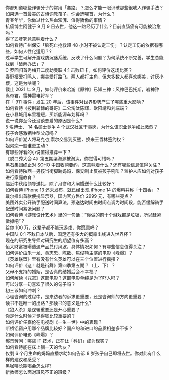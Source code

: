 你都知道哪些诈骗分子的常用「套路」？怎么才能一眼识破那些很唬人诈骗手法？  
如果选一首最美的古诗词教孩子，你会选哪首，为什么？  
青春年华，你做过什么热血澎湃、值得骄傲的事情？  
抗癌博主阿健于 9 月 9 日去世，他这一路经历了什么？目前直肠癌有可能被治愈吗？  
得了乙肝究竟意味着什么？  
如何看待广州保安「脑死亡抢救超 48 小时不被认定工伤」？认定工伤的依据有哪些，如何人性化适用？?  
过半学生可解开游戏防沉迷系统，反映了什么问题？为何系统不断完善，学生总能找到「破解办法」？  
C 罗回归首秀梅开二度助曼联 4:1 击败纽卡，如何评价这场比赛？  
春野樱爱打鸣人，娜美爱打路飞，两人都打主角，但大多数人都喜欢娜美，讨厌小樱，这是为啥呢？  
截止 2021 年 9 月，如何评价米哈游《原神》已知三神：风神巴巴托斯，岩神钟离帝君，雷神雷电将军？  
在「 911 事件」发生 20 年后，该事件对世界形势产生了哪些重大影响？  
如何看待《披荆斩棘的哥哥》二公淘汰陈辉、欧阳靖和刘端端？  
在小县城用车里程短，买新能源车划算吗？  
说一说你至今还没谈恋爱的原因是什么?  
5 名博士、 14 名硕士竞争 4 个武汉社区干事岗，为什么该职业竞争如此激烈？  
孩子会感激牺牲型父母吗？  
如何评价湖人将马克·加索尔交易到灰熊，换来王哲林签约权？  
姐弟恋一般谁更主动？  
有哪些好看的小说值得推荐一下？  
《脱口秀大会 4》第五期梁海源被淘汰，你觉得可惜吗？  
黑石集团终止对 SOHO 中国收购要约，这意味着什么？还有哪些信息值得关注？  
如何看待陕西一男孩当街脚踹妈妈，保安制止反被孩子吼叫？监护人应如何对孩子进行家庭教育？  
临近中秋给领导送礼，除了月饼和大闸蟹送什么比较好？  
如何看待 iPhone 13 还未发布，就已经出现 iPhone 14 的爆料并称「十四香」？  
戴尔推出首款便携显示器，国内官方售价 2999 元，有哪些亮点？  
美团外卖公开骑手配送时间算法，预送达时间由时间点调为时间段，能否缓解骑手配送时间紧张问题？  
如何看待《游戏设计艺术》里的一句话：”你做的前十个游戏都是垃圾，所以赶紧做掉吧”？  
给你 100 万，这辈子都不能玩游戏，你愿意吗？  
中国队 0:1 不敌日本队后，国足还有多大的概率出线进入世界杯？  
现在的研究生导师对研究生的期望值有多高？  
恒大财富被曝遭遇产品兑付风波，具体情况如何？有哪些信息值得关注？  
如何评价由朱一龙、黄志忠、陈数、焦俊艳主演的电影《峰爆》？  
《英雄联盟》里有没有什么英雄可以在三个位置进行摇摆？  
如何评价《这！就是街舞》第四季第五期？（上、下）？  
父母不支持的婚姻，是否真的结婚后会不幸福？  
如何解读《咒怨》这部电影？这部电影单纯是为了吓人吗？  
可以分享一句喜欢了很久的句子吗？  
初三该如何冲刺？  
心理咨询的过程中，是来访者的诉求更重要，还是咨询师的方向更重要？  
读书不是唯一的出路？那读书的意义是什么?  
《狼人杀》是逻辑重要还是开心重要？  
你是什么时候才觉得钱比较重要的？  
如何评价任嘉伦在电视剧《一生一世》中的表现？  
断桥铝窗户用哪个品牌比较好？国产的和进口的品质相差多不多？  
如何评价电影《峰爆》？  
郝景芳问：哪些 IT 技术，正在让「科幻」成为现实？  
如何看待能在床上躺一天的舍友？  
仅剩 6 个月生命的妈妈直播求助如何告诉 8 岁孩子自己即将去世。你对此有什么样的建议和感受？  
黑咖啡长期喝会怎么样?  
新教师怎么面对班风不正的班级？  
